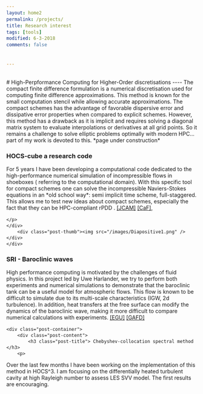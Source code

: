 ```yaml
---
layout: home2
permalink: /projects/
title: Research interest
tags: [tools]
modified: 6-3-2018
comments: false


---
```

<br>
# High-Perpformance Computing for Higher-Order discretisations
----
The compact finite difference formulation is a numerical discretisation used for computing finite difference approximations.
This method is known for the small computation stencil  while allowing accurate approximations.
The compact schemes has the advantage of favorable dispersive error and dissipative error properties when compared to explicit schemes.
However, this method has a drawback as it is implicit and requires solving a diagonal matrix system to evaluate interpolations or derivatives at all grid points.
So it remains a challenge to solve elliptic problems optimally with modern HPC... part of my work is devoted to this.
*page under construction*

<div class="post-container"> 
    <div class="post-content">
        <h3 class="post-title"> HOCS-cube  a research code </h3>
        <p>
		For 5 years I have been developing a computational code dedicated to the high-performance numerical simulation of incompressible flows in shoeboxes ( referring to the computational domain).
		With this specific tool for compact schemes one can solve the incompressible Naviers-Stokes equations in an *old school way*: semi implicit time scheme, full-staggered.
		This allows me to test new ideas about compact schemes, especially the fact that they can be HPC-compliant rPDD .
<a href="https://doi.org/10.1016/j.cam.2020.112872">[JCAM]</a> 
<a href="https://doi.org/10.1016/j.compfluid.2018.07.016">[CaF], </a>

	</p>
	</div>
		<div class="post-thumb"><img src="/images/Diapositive1.png" /></div>
	</div>

<div class="post-container"> 
    <div class="post-content">
        <h3 class="post-title"> SRI - Baroclinic waves </h3>
		<p>
		High performance computing is motivated by the challenges of fluid physics.
        In this project led by Uwe Harlander, we try to perform both experiments and numerical simulations to demonstrate that the baroclinic tank can be a useful model for atmospheric flows.
		This flow is known to be difficult to simulate due to its multi-scale characteristics (IGW, 2d turbulence).
		In addition, heat transfers at the free surface can modify the dynamics of the baroclinic wave, making it more difficult to compare numerical calculations with experiments.
		<a href="https://doi.org/10.5194/egusphere-egu21-7003">[EGU]</a> 
		<a href="https://doi.org/10.1080/03091929.2020.1795647">[GAFD]</a>
		</p>
		
   	<div class="post-container"> 
		<div class="post-content">
			<h3 class="post-title"> Chebyshev-collocation spectral method </h3>
		<p>
Over the last few months I have been working on the implementation of this method in HOCS^3.
		I am focusing on the differentially heated turbulent cavity at high Rayleigh number to assess LES SVV model.
		The first results are encouraging. 
		</p>
<br />



<!--
<div class="post-container"> 
    <div class="post-content">
        <h3 class="post-title"> Spectral colocation  </h3>
		<p>
		Even if I have a preference for compact schemes, I have to admit that the exponential accuracy and pseudo-spectra of spectral methods are really nice.
		For the last few months I have been working on the spectral collocation method in HOCS^3 and have made some comparisons in a differentially heated turbulent cavity.
		</p>
<br />
-->





